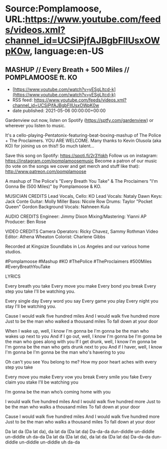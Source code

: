 # Source:Pomplamoose, URL:https://www.youtube.com/feeds/videos.xml?channel_id=UCSiPjfAJBgbFlIUsxOWpK0w, language:en-US

## MASHUP // Every Breath + 500 Miles // POMPLAMOOSE ft. KO
 - [https://www.youtube.com/watch?v=yESgLltcd-k](https://www.youtube.com/watch?v=yESgLltcd-k)
 - RSS feed: https://www.youtube.com/feeds/videos.xml?channel_id=UCSiPjfAJBgbFlIUsxOWpK0w
 - date published: 2021-05-06 00:00:00+00:00

Gardenview out now, listen on Spotify (https://sptfy.com/gardenview) or wherever you listen to music.

 It's a cello-playing-Pentatonix-featuring-beat-boxing-mashup of The Police + The Proclaimers. YOU ARE WELCOME. Many thanks to Kevin Olusola (aka KO) for joining us on this!! So much talent...

Save this song on Spotify: https://spoti.fi/2r3Yqkh
Follow us on instagram: https://instagram.com/pomplamoosemusic
Become a patron of our music (to vote on the songs we cover and get merch and stuff like that): http://www.patreon.com/pomplamoose

A mashup of The Police's "Every Breath You Take" & The Proclaimers "I'm Gonna Be (500 Miles)" by Pomplamoose & KO.

MUSICIAN CREDITS
Lead Vocals, Cello: KO
Lead Vocals: Nataly Dawn
Keys: Jack Conte
Guitar:  Molly Miller
Bass: Nicole Row
Drums: Taylor "Pocket Queen" Gordon
Background Vocals: Nahneen Kula

AUDIO CREDITS
Engineer: Jimmy Dixon
Mixing/Mastering: Yianni AP
Producer: Ben Rose

VIDEO CREDITS
Camera Operators: Ricky Chavez, Sammy Rothman
Video Editor: Athena Wheaton
Colorist: Charlene Gibbs

Recorded at Kingsize Soundlabs in Los Angeles and our various home studios.

#Pomplamoose #Mashup #KO #ThePolice #TheProclaimers #500Miles #EveryBreathYouTake

LYRICS

Every breath you take
Every move you make
Every bond you break
Every step you take
I'll be watching you.

Every single day
Every word you say
Every game you play
Every night you stay
I'll be watching you.

Cause I would walk five hundred miles
And I would walk five hundred more
Just to be the man who walked a thousand miles
To fall down at your door

When I wake up, well, I know I'm gonna be
I'm gonna be the man who wakes up next to you
And if I go out, well, I know I'm gonna be
I'm gonna be the man who goes along with you
If I get drunk, well, I know I'm gonna be
I'm gonna be the man who gets drunk next to you
And if I haver, well, I know I'm gonna be
I'm gonna be the man who's havering to you
 
Oh can't you see
You belong to me?
How my poor heart aches with every step you take

Every move you make
Every vow you break
Every smile you fake
Every claim you stake
I'll be watching you

I’m gonna be the man who’s coming home with you

I would walk five hundred miles
And I would walk five hundred more
Just to be the man who walks a thousand miles
To fall down at your door

Cause I would walk five hundred miles
And I would walk five hundred more
Just to be the man who walks a thousand miles
To fall down at your door

Da lat da (Da lat da), da lat da (Da lat da)
Da-da-da dun-diddle un-diddle un-diddle uh da-da
Da lat da (Da lat da), da lat da (Da lat da)
Da-da-da dun-diddle un-diddle un-diddle uh da-da

